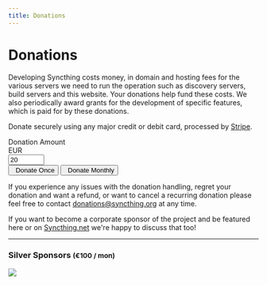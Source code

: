 ```yaml
---
title: Donations
---
```


# Donations

Developing Syncthing costs money, in domain and hosting fees for the various
servers we need to run the operation such as discovery servers, build
servers and this website. Your donations help fund these costs. We also
periodically award grants for the development of specific features, which is
paid for by these donations.

Donate securely using any major credit or debit card, processed by [Stripe](https://stripe.com).


<form class="form-inline">
    <label class="sr-only" for="amount">Donation Amount</label>
    <div class="input-group mr-sm-2 my-2">
        <div class="input-group-prepend">
            <div class="input-group-text"><span class="sr-only">EUR</span><i class="fa fa-euro-sign" title="EUR"></i></div>
        </div>
        <input type="number" class="form-control text-right input-lg" name="amount" id="donation-amount" placeholder="Amount" min="1" max="1000" value="20" required>
    </div>
    <button type="button" class="btn btn-success mr-sm-2 my-2" id="donate-once-button" role="link"><i class="fa fa-hand-holding-usd"></i>&ensp;Donate Once</button>
    <button type="button" class="btn btn-primary mr-sm-2 my-2" id="donate-monthly-button" role="link"><i class="fa fa-redo-alt"></i>&ensp;Donate Monthly</button>
</form>
<script type="text/javascript" src="https://js.stripe.com/v3"></script>
<script type="text/javascript" src="/js/stripe.js"></script>

If you experience any issues with the donation handling, regret your
donation and want a refund, or want to cancel a recurring donation please
feel free to contact [donations@syncthing.org](mailto:donations@syncthing.org) at any time.

If you want to become a corporate sponsor of the project and be featured
here or on [Syncthing.net](https://syncthing.net/) we're happy to discuss
that too!

---

### Silver Sponsors <small>(&euro;100 / mon)</small>

<a href="https://kastelo.net/"><img src="https://www.kastelo.net/img/logo.svg" class="img logo"></a>
